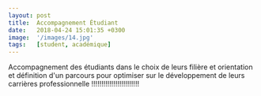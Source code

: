 ```yaml
---
layout: post
title:  Accompagnement Étudiant
date:   2018-04-24 15:01:35 +0300
image:  '/images/14.jpg'
tags:   [student, académique]
---
```

Accompagnement des étudiants dans le choix de leurs filière et orientation et définition d'un parcours pour optimiser sur le développement de leurs carrières professionnelle !!!!!!!!!!!!!!!!!!!!!!!!